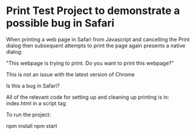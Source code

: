 # Print Test Project to demonstrate a possible bug in Safari

When printing a web page in Safari from Javascript and cancelling the Print dialog then subsequent attempts to print the page again presents a native dialog:

"This webpage is trying to print. Do you want to print this webpage?"

This is not an issue with the latest version of Chrome

Is this a bug in Safari?

All of the relevant code for setting up and cleaning up printing is in: index.html in a script tag

To run the project:

npm install
npm start
